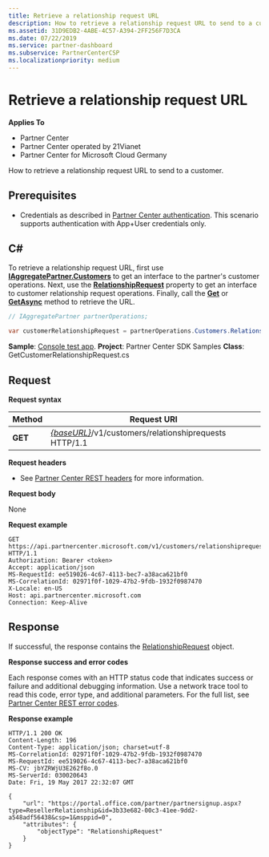 ```yaml
---
title: Retrieve a relationship request URL
description: How to retrieve a relationship request URL to send to a customer.
ms.assetid: 31D9EDB2-4ABE-4C57-A394-2FF256F7D3CA
ms.date: 07/22/2019
ms.service: partner-dashboard
ms.subservice: PartnerCenterCSP
ms.localizationpriority: medium
---
```


# Retrieve a relationship request URL


**Applies To**

- Partner Center
- Partner Center operated by 21Vianet
- Partner Center for Microsoft Cloud Germany

How to retrieve a relationship request URL to send to a customer.

## <span id="Prerequisites"/><span id="prerequisites"/><span id="PREREQUISITES"/>Prerequisites


- Credentials as described in [Partner Center authentication](partner-center-authentication.md). This scenario supports authentication with App+User credentials only.

## <span id="C_"/><span id="c_"/>C#


To retrieve a relationship request URL, first use [**IAggregatePartner.Customers**](https://docs.microsoft.com/dotnet/api/microsoft.store.partnercenter.ipartner.customers) to get an interface to the partner's customer operations. Next, use the [**RelationshipRequest**](https://docs.microsoft.com/dotnet/api/microsoft.store.partnercenter.customers.icustomercollection.relationshiprequest) property to get an interface to customer relationship request operations. Finally, call the [**Get**](https://docs.microsoft.com/dotnet/api/microsoft.store.partnercenter.relationshiprequests.icustomerrelationshiprequest.get) or [**GetAsync**](https://docs.microsoft.com/dotnet/api/microsoft.store.partnercenter.relationshiprequests.icustomerrelationshiprequest.getasync) method to retrieve the URL.

``` csharp
// IAggregatePartner partnerOperations;

var customerRelationshipRequest = partnerOperations.Customers.RelationshipRequest.Get();
```

**Sample**: [Console test app](console-test-app.md). **Project**: Partner Center SDK Samples **Class**: GetCustomerRelationshipRequest.cs

## <span id="Request"/><span id="request"/><span id="REQUEST"/>Request


**Request syntax**

| Method  | Request URI                                                                            |
|---------|----------------------------------------------------------------------------------------|
| **GET** | [*{baseURL}*](partner-center-rest-urls.md)/v1/customers/relationshiprequests HTTP/1.1 |

 

**Request headers**

- See [Partner Center REST headers](headers.md) for more information.

**Request body**

None

**Request example**

```http
GET https://api.partnercenter.microsoft.com/v1/customers/relationshiprequests HTTP/1.1
Authorization: Bearer <token>
Accept: application/json
MS-RequestId: ee519026-4c67-4113-bec7-a38aca621bf0
MS-CorrelationId: 02971f0f-1029-47b2-9fdb-1932f0987470
X-Locale: en-US
Host: api.partnercenter.microsoft.com
Connection: Keep-Alive
```

## <span id="Response"/><span id="response"/><span id="RESPONSE"/>Response


If successful, the response contains the [RelationshipRequest](relationships-resources.md#relationshiprequest) object.

**Response success and error codes**

Each response comes with an HTTP status code that indicates success or failure and additional debugging information. Use a network trace tool to read this code, error type, and additional parameters. For the full list, see [Partner Center REST error codes](error-codes.md).

**Response example**

```http
HTTP/1.1 200 OK
Content-Length: 196
Content-Type: application/json; charset=utf-8
MS-CorrelationId: 02971f0f-1029-47b2-9fdb-1932f0987470
MS-RequestId: ee519026-4c67-4113-bec7-a38aca621bf0
MS-CV: jbYZRWjU3E262f8o.0
MS-ServerId: 030020643
Date: Fri, 19 May 2017 22:32:07 GMT
﻿
{
    "url": "https://portal.office.com/partner/partnersignup.aspx?type=ResellerRelationship&id=3b33e682-00c3-41ee-9dd2-a548adf56438&csp=1&msppid=0",
    "attributes": {
        "objectType": "RelationshipRequest"
    }
}
```

 

 





